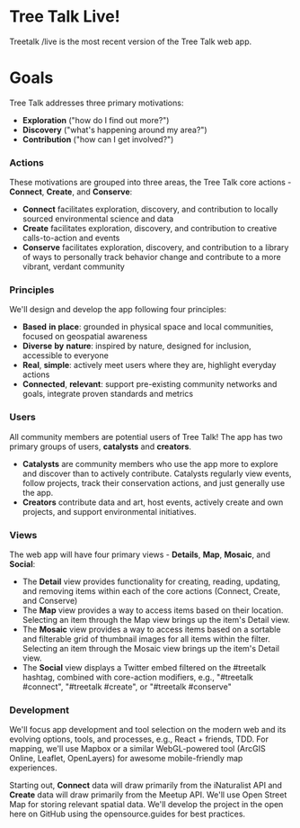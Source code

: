 # Tree Talk Live!

Treetalk /live is the most recent version of the Tree Talk web app.

# Goals
Tree Talk addresses three primary motivations:
- **Exploration** ("how do I find out more?")
- **Discovery** ("what's happening around my area?")
- **Contribution** ("how can I get involved?") 

### Actions
These motivations are grouped into three areas, the Tree Talk core actions - **Connect**, **Create**, and **Conserve**:
- **Connect** facilitates exploration, discovery, and contribution to locally sourced environmental science and data
- **Create** facilitates exploration, discovery, and contribution to creative calls-to-action and events
- **Conserve** facilitates exploration, discovery, and contribution to a library of ways to personally track behavior change and contribute to a more vibrant, verdant community

### Principles
We'll design and develop the app following four principles:
- **Based** **in** **place**: grounded in physical space and local communities, focused on geospatial awareness
- **Diverse** **by** **nature**: inspired by nature, designed for inclusion, accessible to everyone
- **Real**, **simple**: actively meet users where they are, highlight everyday actions 
- **Connected**, **relevant**: support pre-existing community networks and goals, integrate proven standards and metrics

### Users
All community members are potential users of Tree Talk! The app has two primary groups of users, **catalysts** and **creators**.
- **Catalysts** are community members who use the app more to explore and discover than to actively contribute. Catalysts regularly view events, follow projects, track their conservation actions, and just generally use the app.
- **Creators** contribute data and art, host events, actively create and own projects, and support environmental initiatives. 

### Views
The web app will have four primary views - **Details**, **Map**, **Mosaic**, and **Social**:
- The **Detail** view provides functionality for creating, reading, updating, and removing items within each of the core actions (Connect, Create, and Conserve)
- The **Map** view provides a way to access items based on their location. Selecting an item through the Map view brings up the item's Detail view.
- The **Mosaic** view provides a way to access items based on a sortable and filterable grid of thumbnail images for all items within the filter. Selecting an item through the Mosaic view brings up the item's Detail view.
- The **Social** view displays a Twitter embed filtered on the #treetalk hashtag, combined with core-action modifiers, e.g., "#treetalk #connect", "#treetalk #create", or "#treetalk #conserve" 

### Development
We'll focus app development and tool selection on the modern web and its evolving options, tools, and processes, e.g., React + friends, TDD. For mapping, we'll use Mapbox or a similar WebGL-powered tool (ArcGIS Online, Leaflet, OpenLayers) for awesome mobile-friendly map experiences. 

Starting out, **Connect** data will draw primarily from the iNaturalist API and **Create** data will draw primarily from the Meetup API. We'll use Open Street Map for storing relevant spatial data. We'll develop the project in the open here on GitHub using the opensource.guides for best practices.
